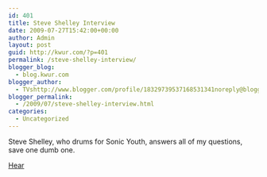 ```yaml
---
id: 401
title: Steve Shelley Interview
date: 2009-07-27T15:42:00+00:00
author: Admin
layout: post
guid: http://kwur.com/?p=401
permalink: /steve-shelley-interview/
blogger_blog:
  - blog.kwur.com
blogger_author:
  - TVshttp://www.blogger.com/profile/18329739537168531341noreply@blogger.com
blogger_permalink:
  - /2009/07/steve-shelley-interview.html
categories:
  - Uncategorized
---
```

<div class="pf-content">
  <p>
    Steve Shelley, who drums for Sonic Youth, answers all of my questions, save one dumb one.
  </p>
  
  <p>
    <a href="http://www.mediafire.com/?maz3jzyj1mz">Hear</a>
  </p>
</div>